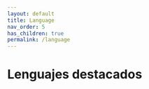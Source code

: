 ```yaml
---
layout: default
title: Language
nav_order: 5
has_children: true
permalink: /language
---
```


# Lenguajes destacados
